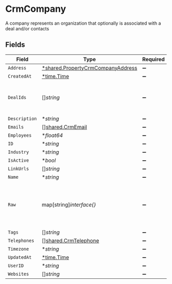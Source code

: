 # CrmCompany

A company represents an organization that optionally is associated with a deal and/or contacts


## Fields

| Field                                                                                        | Type                                                                                         | Required                                                                                     | Description                                                                                  |
| -------------------------------------------------------------------------------------------- | -------------------------------------------------------------------------------------------- | -------------------------------------------------------------------------------------------- | -------------------------------------------------------------------------------------------- |
| `Address`                                                                                    | [*shared.PropertyCrmCompanyAddress](../../../pkg/models/shared/propertycrmcompanyaddress.md) | :heavy_minus_sign:                                                                           | N/A                                                                                          |
| `CreatedAt`                                                                                  | [*time.Time](https://pkg.go.dev/time#Time)                                                   | :heavy_minus_sign:                                                                           | N/A                                                                                          |
| `DealIds`                                                                                    | []*string*                                                                                   | :heavy_minus_sign:                                                                           | An array of deal IDs associated with this contact                                            |
| `Description`                                                                                | **string*                                                                                    | :heavy_minus_sign:                                                                           | N/A                                                                                          |
| `Emails`                                                                                     | [][shared.CrmEmail](../../../pkg/models/shared/crmemail.md)                                  | :heavy_minus_sign:                                                                           | N/A                                                                                          |
| `Employees`                                                                                  | **float64*                                                                                   | :heavy_minus_sign:                                                                           | N/A                                                                                          |
| `ID`                                                                                         | **string*                                                                                    | :heavy_minus_sign:                                                                           | N/A                                                                                          |
| `Industry`                                                                                   | **string*                                                                                    | :heavy_minus_sign:                                                                           | N/A                                                                                          |
| `IsActive`                                                                                   | **bool*                                                                                      | :heavy_minus_sign:                                                                           | N/A                                                                                          |
| `LinkUrls`                                                                                   | []*string*                                                                                   | :heavy_minus_sign:                                                                           | N/A                                                                                          |
| `Name`                                                                                       | **string*                                                                                    | :heavy_minus_sign:                                                                           | N/A                                                                                          |
| `Raw`                                                                                        | map[string]*interface{}*                                                                     | :heavy_minus_sign:                                                                           | The raw data returned by the integration for this company                                    |
| `Tags`                                                                                       | []*string*                                                                                   | :heavy_minus_sign:                                                                           | N/A                                                                                          |
| `Telephones`                                                                                 | [][shared.CrmTelephone](../../../pkg/models/shared/crmtelephone.md)                          | :heavy_minus_sign:                                                                           | N/A                                                                                          |
| `Timezone`                                                                                   | **string*                                                                                    | :heavy_minus_sign:                                                                           | N/A                                                                                          |
| `UpdatedAt`                                                                                  | [*time.Time](https://pkg.go.dev/time#Time)                                                   | :heavy_minus_sign:                                                                           | N/A                                                                                          |
| `UserID`                                                                                     | **string*                                                                                    | :heavy_minus_sign:                                                                           | N/A                                                                                          |
| `Websites`                                                                                   | []*string*                                                                                   | :heavy_minus_sign:                                                                           | N/A                                                                                          |
